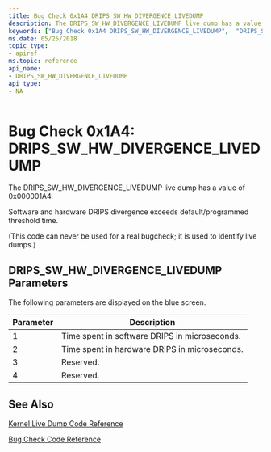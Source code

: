 ```yaml
---
title: Bug Check 0x1A4 DRIPS_SW_HW_DIVERGENCE_LIVEDUMP
description: The DRIPS_SW_HW_DIVERGENCE_LIVEDUMP live dump has a value of 0x000001A4.
keywords: ["Bug Check 0x1A4 DRIPS_SW_HW_DIVERGENCE_LIVEDUMP",  "DRIPS_SW_HW_DIVERGENCE_LIVEDUMP"]
ms.date: 05/25/2018
topic_type:
- apiref
ms.topic: reference
api_name:
- DRIPS_SW_HW_DIVERGENCE_LIVEDUMP
api_type:
- NA
---
```


# Bug Check 0x1A4: DRIPS\_SW\_HW\_DIVERGENCE\_LIVEDUMP 

The DRIPS\_SW\_HW\_DIVERGENCE\_LIVEDUMP live dump has a value of 0x000001A4. 

Software and hardware DRIPS divergence exceeds default/programmed threshold time.

(This code can never be used for a real bugcheck; it is used to identify live dumps.)

## DRIPS\_SW\_HW\_DIVERGENCE\_LIVEDUMP Parameters


The following parameters are displayed on the blue screen.

Parameter | Description 
|---------|--------------|
1 | Time spent in software DRIPS in microseconds.
2 |  Time spent in hardware DRIPS in microseconds.
3 |  Reserved.
4 |  Reserved.

 
## See Also

[Kernel Live Dump Code Reference](bug-check-code-reference-live-dump.md)

[Bug Check Code Reference](bug-check-code-reference2.md)
 




